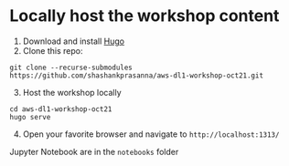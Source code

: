 # Locally host the workshop content

1. Download and install [Hugo](https://gohugo.io/getting-started/installing/)
2. Clone this repo:
```
git clone --recurse-submodules https://github.com/shashankprasanna/aws-dl1-workshop-oct21.git
```
3. Host the workshop locally
```
cd aws-dl1-workshop-oct21
hugo serve
```
4. Open your favorite browser and navigate to `http://localhost:1313/`

Jupyter Notebook are in the `notebooks` folder
